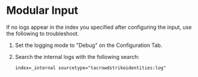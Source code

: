# Modular Input

If no logs appear in the index you specified after configuring the input, use the following to troubleshoot.

1. Set the logging mode to "Debug" on the Configuration Tab.
2. Search the internal logs with the following search:

    ``` shell
    index=_internal sourcetype="tacrowdstrikeidentities:log"
    ```
